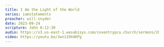 ```yaml
---
title: I Am the Light of the World
series: iamstatements
preacher: will-snyder
date: 2023-09-24
scripture: John 8:12-30
audio: https://s3.us-east-1.wasabisys.com/coventrypca.church/sermons/2023.09.24A%20I%20Am%20the%20Light%20of%20the%20World%20-%20Will%20Snyder.mp3
video: https://youtu.be/3wn119X4KPg
---
```

